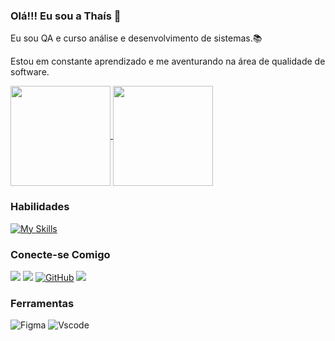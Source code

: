 ### Olá!!! Eu sou a Thaís 👋
Eu sou QA e curso análise e desenvolvimento de sistemas.📚

Estou em constante aprendizado e me aventurando na área de qualidade de software.

<div> 
    <a href="https://github.com/Thaiss26">
      <img height=160 align="center" src="https://github-readme-stats.vercel.app/api?username=Thaiss26a&show_icons=true&theme=dark" />
    </a>
    <a href="https://github.com/Thaiss26/convoychat">
      <img height=160 align="center" src="https://github-readme-stats.vercel.app/api/top-langs?username=Thaiss26&layout=compact&langs_count=8&card_width=320&theme=dark" />
    </a>
</div>


### Habilidades

<a href="https://skillicons.dev"><img src="https://skillicons.dev/icons?i=cypress,selenium,python,javascript,react,nodejs,css,html,git,githubactions,github&theme=light&perline=15" alt="My Skills" /></a>

 ### Conecte-se Comigo

 <a href = "mailto:contatorthais.vieraa26@gmail.com"><img src="https://img.shields.io/badge/-Gmail-%23333?style=for-the-badge&logo=gmail&logoColor=red" target="_blank"></a>
  <a href="https://www.linkedin.com/in/thaíssilva26" target="_blank"><img src="https://img.shields.io/badge/-LinkedIn-%230077B5?style=for-the-badge&logo=linkedin&logoColor=white" target="_blank"></a> 
  [![GitHub](https://img.shields.io/badge/GitHub-100000?style=for-the-badge&logo=github&logoColor=white)](https://github.com/Thaiss26)
  <a href="https://instagram.com/thaiss15__" target="_blank"><img src="https://img.shields.io/badge/-Instagram-%23E4405F?style=for-the-badge&logo=instagram&logoColor=white" target="_blank"></a>

### Ferramentas

![Figma](https://img.shields.io/badge/Figma-696969?style=for-the-badge&logo=figma&logoColor=blank)
![Vscode](https://img.shields.io/badge/Vscode-007ACC?style=for-the-badge&logo=visual-studio-code&logoColor=white)



